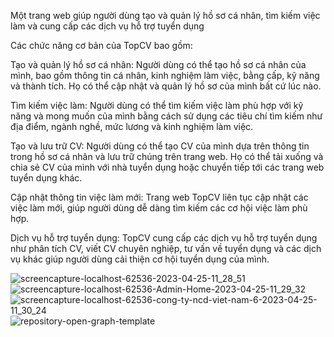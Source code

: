Một trang web giúp người dùng tạo và quản lý hồ sơ cá nhân, tìm kiếm việc làm và cung cấp các dịch vụ hỗ trợ tuyển dụng

Các chức năng cơ bản của TopCV bao gồm:

  Tạo và quản lý hồ sơ cá nhân: Người dùng có thể tạo hồ sơ cá nhân của mình, bao gồm thông tin cá nhân, kinh nghiệm làm việc, bằng cấp, kỹ năng và thành tích. Họ có thể cập nhật và quản lý hồ sơ của mình bất cứ lúc nào.
  
  Tìm kiếm việc làm: Người dùng có thể tìm kiếm việc làm phù hợp với kỹ năng và mong muốn của mình bằng cách sử dụng các tiêu chí tìm kiếm như địa điểm, ngành nghề, mức lương và kinh nghiệm làm việc.
  
  Tạo và lưu trữ CV: Người dùng có thể tạo CV của mình dựa trên thông tin trong hồ sơ cá nhân và lưu trữ chúng trên trang web. Họ có thể tải xuống và chia sẻ CV của mình với nhà tuyển dụng hoặc chuyển tiếp tới các trang web tuyển dụng khác.
  
  Cập nhật thông tin việc làm mới: Trang web TopCV liên tục cập nhật các việc làm mới, giúp người dùng dễ dàng tìm kiếm các cơ hội việc làm phù hợp.
  
  Dịch vụ hỗ trợ tuyển dụng: TopCV cung cấp các dịch vụ hỗ trợ tuyển dụng như phân tích CV, viết CV chuyên nghiệp, tư vấn về tuyển dụng và các dịch vụ khác giúp người dùng cải thiện cơ hội tuyển dụng của mình.
  
![screencapture-localhost-62536-2023-04-25-11_28_51](https://user-images.githubusercontent.com/108291735/234176407-800ba815-84b6-4e46-b22a-47ecd366e472.png)
![screencapture-localhost-62536-Admin-Home-2023-04-25-11_29_32](https://user-images.githubusercontent.com/108291735/234176415-67c30dbb-2eef-48f2-9b3d-38039009c244.png)
![screencapture-localhost-62536-cong-ty-ncd-viet-nam-6-2023-04-25-11_30_24](https://user-images.githubusercontent.com/108291735/234176423-19ac3099-ace8-4225-bd25-8956f2858fa8.png)
![repository-open-graph-template](https://user-images.githubusercontent.com/108291735/234177215-55b56ca0-58ba-404e-ac25-002038c692c5.png)
